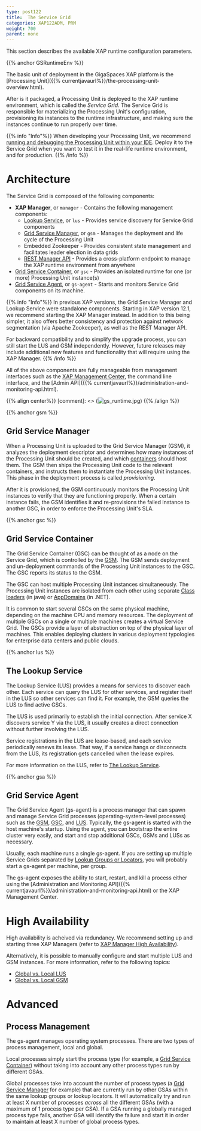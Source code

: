 ```yaml
---
type: post122
title:  The Service Grid
categories: XAP122ADM, PRM
weight: 700
parent: none
---
```


This section describes the available XAP runtime configuration parameters.

{{% anchor GSRuntimeEnv %}}

The basic unit of deployment in the GigaSpaces XAP platform is the [Processing Unit]({{% currentjavaurl%}}/the-processing-unit-overview.html).

After is it packaged, a Processing Unit is deployed to the XAP runtime environment, which is called the *Service Grid*. The Service Grid is responsible for materializing the Processing Unit's configuration, provisioning its instances to the runtime infrastructure, and making sure the instances continue to run properly over time.

{{%  info "Info"%}}
When developing your Processing Unit, we recommend [running and debugging the Processing Unit within your IDE](../started/xap-debug.html). Deploy it to the Service Grid when you want to test it in the real-life runtime environment, and for production.
{{%  /info %}}

# Architecture

The Service 
Grid is composed of the following components:

* **XAP Manager**, or `manager` - Contains the following management components:
  * [Lookup Service](#lus), or `lus` - Provides service discovery for Service 
  Grid components
  * [Grid Service Manager](#gsm), or `gsm` - Manages the deployment and life cycle of the Processing Unit
  * Embedded Zookeeper - Provides consistent state management and facilitates leader election in data grids
  * [REST Manager API](xap-manager-rest.html) - Provides a cross-platform endpoint to manage the XAP runtime environment from anywhere
* [Grid Service Container](#gsc), or `gsc` - Provides an isolated runtime for one (or more) Processing Unit instance(s)
* [Grid Service Agent](#gsa), or `gs-agent` - Starts and monitors Service Grid components on its machine.

{{%  info "Info"%}}
In previous XAP versions, the Grid Service Manager and Lookup Service were standalone components. Starting in XAP version 12.1, we recommend starting the XAP Manager instead. In addition to this being simpler, it also offers better consistency and protection against network segmentation (via Apache Zookeeper), as well as the REST Manager API.

For backward compatibility and to simplify the upgrade process, you can still start the LUS and GSM independently. However, future releases may include additional new features and functionality that will require using the XAP Manager.
{{%  /info %}}

All of the above components are fully manageable from management interfaces such as the [XAP Management Center](gigaspaces-management-center.html), the command line interface, and the [Admin API]({{% currentjavaurl%}}/administration-and-monitoring-api.html).

{{% align center%}}
[comment]: <> (![gs_runtime.jpg](/attachment_files/gs_runtime.jpg))
{{% /align %}}

{{% anchor gsm %}}

## Grid Service Manager

When a Processing Unit is uploaded to the Grid Service Manager (GSM), it analyzes the deployment descriptor and determines how many instances of the Processing Unit should be created, and which [containers](#gsc) should host them. The GSM then ships the Processing Unit code to the relevant containers, and instructs them to instantiate the Processing Unit instances. This phase in the deployment process is called *provisioning*.

After it is provisioned, the GSM continuously monitors the Processing Unit instances to verify that they are functioning properly. When a certain instance fails, the GSM identifies it and re-provisions the failed instance to another GSC, in order to enforce the Processing Unit's SLA.

{{% anchor gsc %}}

## Grid Service Container

The Grid Service Container (GSC) can be thought of as a node on the Service Grid, which is controlled by the [GSM](#gsm). The GSM sends deployment and un-deployment commands of the Processing Unit instances to the GSC. The GSC reports its status to the GSM.

The GSC can host multiple Processing Unit instances simultaneously. The Processing Unit instances are isolated from each other using separate [Class loaders](http://en.wikipedia.org/wiki/Java_Classloader) (in java) or [AppDomains](http://en.wikipedia.org/wiki/Appdomain) (in .NET).

It is common to start several GSCs on the same physical machine, depending on the machine CPU and memory resources. The deployment of multiple GSCs on a single or multiple machines creates a virtual Service Grid. The GSCs provide a layer of abstraction on top of the physical layer of machines. This enables deploying clusters in various deployment typologies for enterprise data centers and public clouds.

{{% anchor lus %}}

## The Lookup Service

The Lookup Service (LUS) provides a means for services to discover each other. Each service can query the LUS for other services, and register itself in the LUS so other services can find it. For example, the GSM queries the LUS to find active GSCs.

The LUS is used primarily to establish the initial connection. After service X discovers service Y via the LUS, it usually creates a direct connection without further involving the LUS.

Service registrations in the LUS are lease-based, and each service periodically renews its lease. That way, if a service hangs or disconnects from the LUS, its registration gets cancelled when the lease expires.

For more information on the LUS, refer to [The Lookup Service](./the-lookup-service.html).

{{% anchor gsa %}}

## Grid Service Agent

The Grid Service Agent (gs-agent) is a process manager that can spawn and manage Service Grid processes (operating-system-level processes) such as the [GSM](#gsm), [GSC](#gsc), and [LUS](#lus). Typically, the gs-agent is started with the host machine's startup. Using the agent, you can bootstrap the entire cluster very easily, and start and stop additional GSCs, GSMs and LUSs as necessary.

Usually, each machine runs a single gs-agent. If you are setting up multiple Service Grids separated by [Lookup Groups or Locators](#lus), you will probably start a gs-agent per machine, per group.

The gs-agent exposes the ability to start, restart, and kill a process either using the [Administration and Monitoring API]({{% currentjavaurl%}}/administration-and-monitoring-api.html) or the XAP Management Center.

# High Availability

High availability is acheived via redundancy. We recommend setting up and starting three XAP Managers (refer to [XAP Manager High Availability](xap-manager.html#high-availability)). 

Alternatively, it is possible to manually configure and start multiple LUS and GSM instances. For more information, refer to the following topics:

* [Global vs. Local LUS](lus-configuration.html)
* [Global vs. Local GSM](gsm-configuration.html)

# Advanced

## Process Management

The gs-agent manages operating system processes. There are two types of process management, local and global.

Local processes simply start the process type (for example, a [Grid Service Container](#gsc)) without taking into account any other process types run by different GSAs.

Global processes take into account the number of process types (a [Grid Service Manager](#gsm) for example) that are currently run by other GSAs within the same lookup groups or lookup locators. It will automatically try and run at least X number of processes *across* all the different GSAs (with a maximum of 1 process type per GSA). If a GSA running a globally managed process type fails, another GSA will identify the failure and start it in order to maintain at least X number of global process types.


